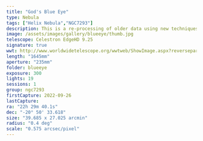 ```yaml
---
title: "God's Blue Eye"
type: Nebula
tags: ["Helix Nebula","NGC7293"]
description: This is a re-processing of older data using new techniques to reveal the Helix Nebula.
image: /assets/images/gallery/blueeye/thumb.jpg
telescope: Celestron EdgeHD 9.25
signature: true
wwt: http://www.worldwidetelescope.org/wwtweb/ShowImage.aspx?reverseparity=False&scale=0.574592&name=blueeye.jpg&imageurl=https://deepskyworkflows.com/assets/images/gallery/blueeye/blueeye.jpg&credits=Jeremy+Likness+at+DeepSkyWorkflows.com&creditsUrl=https://deepskyworkflows.com/&ra=337.411901&dec=-20.880320&x=2043.8&y=1174.5&rotation=-165.46&thumb=https://deepskyworkflows.com/assets/images/gallery/blueeye/thumb.jpg
length: "1645mm"
aperture: "235mm"
folder: blueeye
exposure: 300
lights: 19
sessions: 1
group: ngc7293
firstCapture: 2022-09-26 
lastCapture:
ra: "22h 29m 40.1s"
dec: "-20° 50' 33.618"
size: "39.685 x 27.025 arcmin"
radius: "0.4 deg"
scale: "0.575 arcsec/pixel"
---
```

